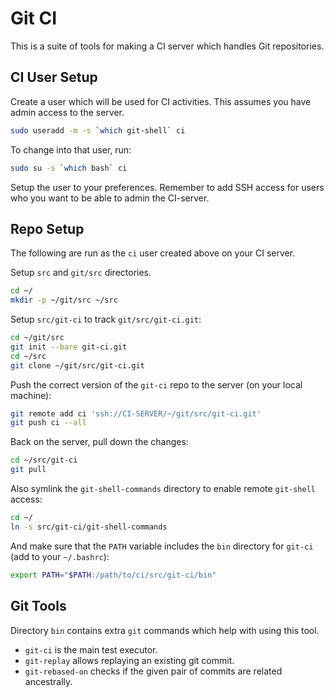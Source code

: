 Git CI
======

This is a suite of tools for making a CI server which handles Git repositories.

CI User Setup
-------------

Create a user which will be used for CI activities.
This assumes you have admin access to the server.

```sh
sudo useradd -m -s `which git-shell` ci
```

To change into that user, run:

```sh
sudo su -s `which bash` ci
```

Setup the user to your preferences.
Remember to add SSH access for users who you want to be able to admin the CI-server.

Repo Setup
----------

The following are run as the `ci` user created above on your CI server.

Setup `src` and `git/src` directories.

```sh
cd ~/
mkdir -p ~/git/src ~/src
```

Setup `src/git-ci` to track `git/src/git-ci.git`:

```sh
cd ~/git/src
git init --bare git-ci.git
cd ~/src
git clone ~/git/src/git-ci.git
```

Push the correct version of the `git-ci` repo to the server (on your local machine):

```sh
git remote add ci 'ssh://CI-SERVER/~/git/src/git-ci.git'
git push ci --all
```

Back on the server, pull down the changes:

```sh
cd ~/src/git-ci
git pull
```

Also symlink the `git-shell-commands` directory to enable remote `git-shell` access:

```sh
cd ~/
ln -s src/git-ci/git-shell-commands
```

And make sure that the `PATH` variable includes the `bin` directory for `git-ci` (add to your `~/.bashrc`):

```sh
export PATH="$PATH:/path/to/ci/src/git-ci/bin"
```

Git Tools
---------

Directory `bin` contains extra `git` commands which help with using this tool.

-   `git-ci` is the main test executor.
-   `git-replay` allows replaying an existing git commit.
-   `git-rebased-on` checks if the given pair of commits are related ancestrally.
